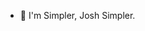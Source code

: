 - 👋 I'm Simpler, Josh Simpler.

<!---
JoshSimpler/JoshSimpler is a ✨ special ✨ repository because its `README.md` (this file) appears on your GitHub profile.
You can click the Preview link to take a look at your changes.
--->
